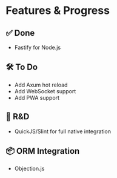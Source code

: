 # Features & Progress

## ✅ Done
- Fastify for Node.js

## 🛠 To Do
- Add Axum hot reload
- Add WebSocket support
- Add PWA support

## 🔬 R&D
- QuickJS/Slint for full native integration

## 📦 ORM Integration
- Objection.js